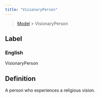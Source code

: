 ```yaml
---
title: "VisionaryPerson"
---
```


> [Model](./../) > VisionaryPerson

## Label

### English
VisionaryPerson


## Definition
A person who experiences a religious vision. 


    
